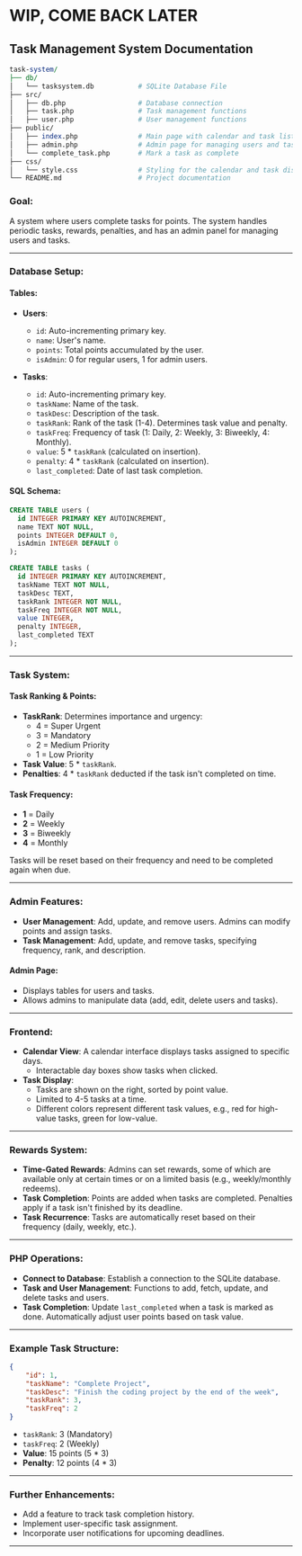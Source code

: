 # WIP, COME BACK LATER

## Task Management System Documentation
```perl
task-system/
├── db/
│   └── tasksystem.db           # SQLite Database File
├── src/
│   ├── db.php                  # Database connection
│   ├── task.php                # Task management functions
│   ├── user.php                # User management functions
├── public/
│   ├── index.php               # Main page with calendar and task list
│   ├── admin.php               # Admin page for managing users and tasks
│   └── complete_task.php       # Mark a task as complete
├── css/
│   └── style.css               # Styling for the calendar and task display
└── README.md                   # Project documentation
```

### Goal:
A system where users complete tasks for points. The system handles periodic tasks, rewards, penalties, and has an admin panel for managing users and tasks.

---

### Database Setup:

#### Tables:
- **Users**:
	- `id`: Auto-incrementing primary key.
	- `name`: User's name.
	- `points`: Total points accumulated by the user.
	- `isAdmin`: 0 for regular users, 1 for admin users.

- **Tasks**:
	- `id`: Auto-incrementing primary key.
	- `taskName`: Name of the task.
	- `taskDesc`: Description of the task.
	- `taskRank`: Rank of the task (1-4). Determines task value and penalty.
	- `taskFreq`: Frequency of task (1: Daily, 2: Weekly, 3: Biweekly, 4: Monthly).
	- `value`: 5 * `taskRank` (calculated on insertion).
	- `penalty`: 4 * `taskRank` (calculated on insertion).
	- `last_completed`: Date of last task completion.

#### SQL Schema:
```sql
CREATE TABLE users (
  id INTEGER PRIMARY KEY AUTOINCREMENT,
  name TEXT NOT NULL,
  points INTEGER DEFAULT 0,
  isAdmin INTEGER DEFAULT 0
);

CREATE TABLE tasks (
  id INTEGER PRIMARY KEY AUTOINCREMENT,
  taskName TEXT NOT NULL,
  taskDesc TEXT,
  taskRank INTEGER NOT NULL,
  taskFreq INTEGER NOT NULL,
  value INTEGER,
  penalty INTEGER,
  last_completed TEXT
);
```

---

### Task System:

#### Task Ranking & Points:
- **TaskRank**: Determines importance and urgency:
	- 4 = Super Urgent
	- 3 = Mandatory
	- 2 = Medium Priority
	- 1 = Low Priority
- **Task Value**: 5 * `taskRank`.
- **Penalties**: 4 * `taskRank` deducted if the task isn't completed on time.

#### Task Frequency:
- **1** = Daily
- **2** = Weekly
- **3** = Biweekly
- **4** = Monthly

Tasks will be reset based on their frequency and need to be completed again when due.

---

### Admin Features:

- **User Management**: Add, update, and remove users. Admins can modify points and assign tasks.
- **Task Management**: Add, update, and remove tasks, specifying frequency, rank, and description.

#### Admin Page:
- Displays tables for users and tasks.
- Allows admins to manipulate data (add, edit, delete users and tasks).

---

### Frontend:

- **Calendar View**: A calendar interface displays tasks assigned to specific days.
	- Interactable day boxes show tasks when clicked.
- **Task Display**:
	- Tasks are shown on the right, sorted by point value.
	- Limited to 4-5 tasks at a time.
	- Different colors represent different task values, e.g., red for high-value tasks, green for low-value.

---

### Rewards System:

- **Time-Gated Rewards**: Admins can set rewards, some of which are available only at certain times or on a limited basis (e.g., weekly/monthly redeems).
- **Task Completion**: Points are added when tasks are completed. Penalties apply if a task isn't finished by its deadline.
- **Task Recurrence**: Tasks are automatically reset based on their frequency (daily, weekly, etc.).

---

### PHP Operations:

- **Connect to Database**: Establish a connection to the SQLite database.
- **Task and User Management**: Functions to add, fetch, update, and delete tasks and users.
- **Task Completion**: Update `last_completed` when a task is marked as done. Automatically adjust user points based on task value.

---

### Example Task Structure:
```json
{
	"id": 1,
	"taskName": "Complete Project",
	"taskDesc": "Finish the coding project by the end of the week",
	"taskRank": 3,
	"taskFreq": 2
}
```
- `taskRank`: 3 (Mandatory)
- `taskFreq`: 2 (Weekly)
- **Value**: 15 points (5 * 3)
- **Penalty**: 12 points (4 * 3)

---

### Further Enhancements:
- Add a feature to track task completion history.
- Implement user-specific task assignment.
- Incorporate user notifications for upcoming deadlines.
  
---
